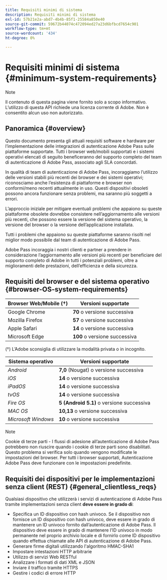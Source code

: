 ```yaml
---
title: Requisiti minimi di sistema
description: Requisiti minimi di sistema
exl-id: 57b21e2a-abd7-4b4b-85f1-25584a850e40
source-git-commit: 59672b44074c472094ed27a23d6bfbcd7654c901
workflow-type: tm+mt
source-wordcount: '434'
ht-degree: 0%

---
```


# Requisiti minimi di sistema {#minimum-system-requirements}

>[!NOTE]
>
>Il contenuto di questa pagina viene fornito solo a scopo informativo. L’utilizzo di questa API richiede una licenza corrente di Adobe. Non è consentito alcun uso non autorizzato.


## Panoramica {#overview}

Questo documento presenta gli attuali requisiti software e hardware per l’implementazione delle integrazioni di autenticazione Adobe Pass sulle piattaforme supportate. Tutti i browser web/mobili supportati e i sistemi operativi elencati di seguito beneficeranno del supporto completo del team di autenticazione di Adobe Pass, associato agli SLA concordati.

In qualità di team di autenticazione di Adobe Pass, incoraggiamo l’utilizzo delle versioni stabili più recenti dei browser e dei sistemi operativi; riconosciamo anche l’esistenza di piattaforme e browser non conformi/meno recenti attualmente in uso. Questi dispositivi obsoleti possono ancora funzionare senza problemi, ma saranno più soggetti a errori.

L’approccio iniziale per mitigare eventuali problemi che appaiono su queste piattaforme obsolete dovrebbe consistere nell’aggiornamento alle versioni più recenti, che possono essere la versione del sistema operativo, la versione del browser o la versione dell’applicazione installata.

Tutti i problemi che appaiono su queste piattaforme saranno risolti nel miglior modo possibile dal team di autenticazione di Adobe Pass.

Adobe Pass incoraggia i nostri clienti e partner a prendere in considerazione l’aggiornamento alle versioni più recenti per beneficiare del supporto completo di Adobe in tutti i potenziali problemi, oltre a miglioramenti delle prestazioni, dell’efficienza e della sicurezza.


## Requisiti del browser e del sistema operativo {#browser-OS-system-requirements}


| Browser Web/Mobile (†) | Versioni supportate |
|---|---|
| Google Chrome | **70** o versione successiva |
| Mozilla Firefox | **57** o versione successiva |
| Apple Safari | **14** o versione successiva |
| Microsoft Edge | **100** o versione successiva |

(†) L’Adobe sconsiglia di utilizzare la modalità privata o in incognito.

| Sistema operativo | Versioni supportate |
|---|---|
| *Android* | **7,0** (Nougat) o versione successiva |
| *iOS* | **14** o versione successiva |
| *iPadOS* | **14** o versione successiva |
| *tvOS* | **14** o versione successiva |
| *Fire OS* | **5 (Android 5.1)** o versione successiva |
| *MAC OS* | **10,13** o versione successiva |
| *Microsoft Windows* | **10** o versione successiva |




>[!NOTE]
>
>Cookie di terze parti - I flussi di adesione all’autenticazione di Adobe Pass potrebbero non riuscire quando i cookie di terze parti sono disabilitati.  Questo problema si verifica solo quando vengono modificate le impostazioni del browser. Per tutti i browser supportati, Autenticazione Adobe Pass deve funzionare con le impostazioni predefinite.


## Requisiti dei dispositivi per le implementazioni senza client (REST) {#general_clientless_reqs}


Qualsiasi dispositivo che utilizzerà i servizi di autenticazione di Adobe Pass tramite implementazioni senza client **deve essere in grado di**:

* Specifica un ID dispositivo con hash univoco. Se il dispositivo non fornisce un ID dispositivo con hash univoco, deve essere in grado di mantenere un ID univoco fornito dall’autenticazione di Adobe Pass. Il dispositivo deve essere in grado di mantenere l’ID univoco in modo permanente nel proprio archivio locale e di fornirlo come ID dispositivo quando effettua chiamate alle API di autenticazione di Adobe Pass.
* Generare firme digitali utilizzando l&#39;algoritmo HMAC-SHA1
* Impostare intestazioni HTTP arbitrarie
* Utilizzo di servizi Web RESTful
* Analizzare i formati di dati XML e JSON
* Inviare il traffico tramite HTTPS
* Gestire i codici di errore HTTP
